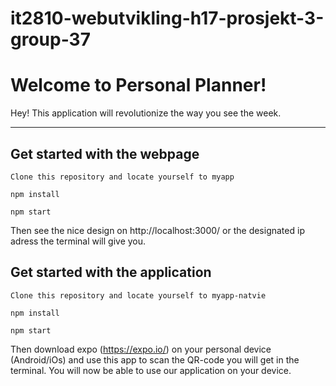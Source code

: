 # it2810-webutvikling-h17-prosjekt-3-group-37

Welcome to Personal Planner!
===================


Hey! This application will revolutionize the way you see the week.

----------


Get started with the webpage
-------------

```
Clone this repository and locate yourself to myapp
```
```
npm install
```
```
npm start
```
Then see the nice design on http://localhost:3000/ or the designated ip adress
the terminal will give you.


Get started with the application
-------------

```
Clone this repository and locate yourself to myapp-natvie
```
```
npm install
```
```
npm start
```
Then download expo (https://expo.io/) on your personal device (Android/iOs)
and use this app to scan the QR-code you will get in the terminal.
You will now be able to use our application on your device.
